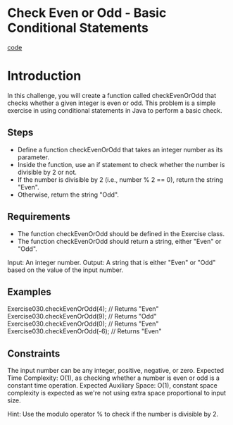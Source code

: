 # Check Even or Odd - Basic Conditional Statements

[code](Exercise030.java)

# Introduction

In this challenge, you will create a function called checkEvenOrOdd that checks whether a given integer is even or odd. This problem is a simple exercise in using conditional statements in Java to perform a basic check.

## Steps

* Define a function checkEvenOrOdd that takes an integer number as its parameter.
* Inside the function, use an if statement to check whether the number is divisible by 2 or not.
* If the number is divisible by 2 (i.e., number % 2 == 0), return the string "Even".
*  Otherwise, return the string "Odd".

## Requirements

* The function checkEvenOrOdd should be defined in the Exercise class.
* The function checkEvenOrOdd should return a string, either "Even" or "Odd".

Input: An integer number.
Output: A string that is either "Even" or "Odd" based on the value of the input number.

## Examples

Exercise030.checkEvenOrOdd(4); // Returns "Even"
Exercise030.checkEvenOrOdd(9); // Returns "Odd"
Exercise030.checkEvenOrOdd(0); // Returns "Even"
Exercise030.checkEvenOrOdd(-6); // Returns "Even"

## Constraints

The input number can be any integer, positive, negative, or zero.
Expected Time Complexity: O(1), as checking whether a number is even or odd is a constant time operation.
Expected Auxiliary Space: O(1), constant space complexity is expected as we're not using extra space proportional to input size.

Hint: Use the modulo operator % to check if the number is divisible by 2.
